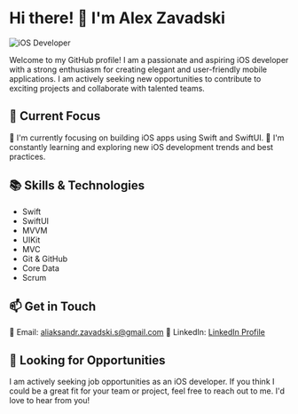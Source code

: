 # Hi there! 👋 I'm Alex Zavadski

![iOS Developer](https://img.shields.io/badge/iOS%20Developer-%F0%9F%9B%A0-orange)

Welcome to my GitHub profile! I am a passionate and aspiring iOS developer with a strong enthusiasm for creating elegant and user-friendly mobile applications. I am actively seeking new opportunities to contribute to exciting projects and collaborate with talented teams.

## 🔭 Current Focus

📱 I'm currently focusing on building iOS apps using Swift and SwiftUI.
🌱 I'm constantly learning and exploring new iOS development trends and best practices.

## 📚 Skills & Technologies

- Swift
- SwiftUI
- MVVM
- UIKit
- MVC
- Git & GitHub
- Core Data
- Scrum

## 📫 Get in Touch

📧 Email: aliaksandr.zavadski.s@gmail.com
💼 LinkedIn: [LinkedIn Profile](https://www.linkedin.com/in/alex-zavadskiy-ios/)

## 🚀 Looking for Opportunities

I am actively seeking job opportunities as an iOS developer. If you think I could be a great fit for your team or project, feel free to reach out to me. I'd love to hear from you!
